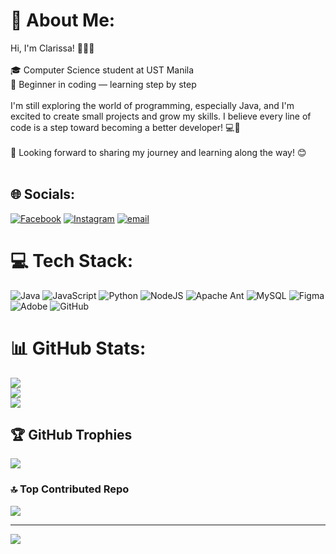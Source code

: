 # 💫 About Me:
Hi, I'm Clarissa! 👩‍💻✨<br><br>🎓 Computer Science student at UST Manila<br>🌱 Beginner in coding — learning step by step<br><br>I'm still exploring the world of programming, especially Java, and I'm excited to create small projects and grow my skills. I believe every line of code is a step toward becoming a better developer! 💻🚀<br><br>📌 Looking forward to sharing my journey and learning along the way! 😊<br><br>


## 🌐 Socials:
[![Facebook](https://img.shields.io/badge/Facebook-%231877F2.svg?logo=Facebook&logoColor=white)](https://facebook.com/clarissaandreasntg) [![Instagram](https://img.shields.io/badge/Instagram-%23E4405F.svg?logo=Instagram&logoColor=white)](https://instagram.com/clvrisandrea) [![email](https://img.shields.io/badge/Email-D14836?logo=gmail&logoColor=white)](mailto:clarissa.andrea1105@gmail.com) 

# 💻 Tech Stack:
![Java](https://img.shields.io/badge/java-%23ED8B00.svg?style=for-the-badge&logo=openjdk&logoColor=white) ![JavaScript](https://img.shields.io/badge/javascript-%23323330.svg?style=for-the-badge&logo=javascript&logoColor=%23F7DF1E) ![Python](https://img.shields.io/badge/python-3670A0?style=for-the-badge&logo=python&logoColor=ffdd54) ![NodeJS](https://img.shields.io/badge/node.js-6DA55F?style=for-the-badge&logo=node.js&logoColor=white) ![Apache Ant](https://img.shields.io/badge/Apache%20Ant-A81C7D?style=for-the-badge&logo=Apache%20Ant&logoColor=white) ![MySQL](https://img.shields.io/badge/mysql-4479A1.svg?style=for-the-badge&logo=mysql&logoColor=white) ![Figma](https://img.shields.io/badge/figma-%23F24E1E.svg?style=for-the-badge&logo=figma&logoColor=white) ![Adobe](https://img.shields.io/badge/adobe-%23FF0000.svg?style=for-the-badge&logo=adobe&logoColor=white) ![GitHub](https://img.shields.io/badge/github-%23121011.svg?style=for-the-badge&logo=github&logoColor=white)
# 📊 GitHub Stats:
![](https://github-readme-stats.vercel.app/api?username=clasantiago&theme=dracula&hide_border=false&include_all_commits=true&count_private=true)<br/>
![](https://nirzak-streak-stats.vercel.app/?user=clasantiago&theme=dracula&hide_border=false)<br/>
![](https://github-readme-stats.vercel.app/api/top-langs/?username=clasantiago&theme=dracula&hide_border=false&include_all_commits=true&count_private=true&layout=compact)

## 🏆 GitHub Trophies
![](https://github-profile-trophy.vercel.app/?username=clasantiago&theme=dracula&no-frame=false&no-bg=false&margin-w=4)

### 🔝 Top Contributed Repo
![](https://github-contributor-stats.vercel.app/api?username=clasantiago&limit=5&theme=dracula&combine_all_yearly_contributions=true)

---
[![](https://visitcount.itsvg.in/api?id=clasantiago&icon=6&color=1)](https://visitcount.itsvg.in)

<!-- Proudly created with GPRM ( https://gprm.itsvg.in ) -->
